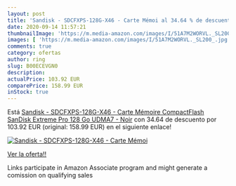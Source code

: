 ```yaml
---
layout: post
title: 'Sandisk - SDCFXPS-128G-X46 - Carte Mémoi al 34.64 % de descuento'
date: 2020-09-14 11:57:21
thumbnailImage: 'https://m.media-amazon.com/images/I/51A7M2WORVL._SL200_.jpg'
images: [ 'https://m.media-amazon.com/images/I/51A7M2WORVL._SL200_.jpg' ]
comments: true
category: ofertas
author: ring
slug: B00ECEVGN0
description:
actualPrice: 103.92 EUR
comparePrice: 158.99 EUR
inStock: true
---
```


Está [Sandisk - SDCFXPS-128G-X46 - Carte Mémoire CompactFlash SanDisk Extreme Pro 128 Go UDMA7 - Noir](https://www.amazon.fr/dp/B00ECEVGN0/?tag=tolees0d-21) con 34.64 de descuento por 103.92 EUR (original: 158.99 EUR) en el siguiente enlace!

[![Sandisk - SDCFXPS-128G-X46 - Carte Mémoi](https://m.media-amazon.com/images/I/51A7M2WORVL._SL200_.jpg)](https://www.amazon.fr/dp/B00ECEVGN0/?tag=tolees0d-21)

[Ver la oferta!!](https://www.amazon.fr/dp/B00ECEVGN0/?tag=tolees0d-21)

Links participate in Amazon Associate program and might generate a comission on qualifying sales


